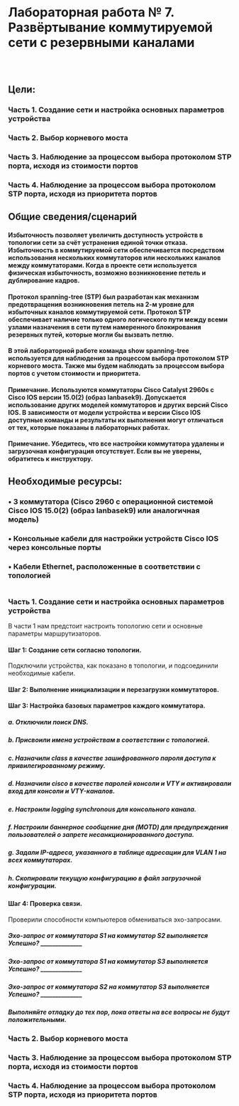 # Лабораторная работа № 7. Развёртывание коммутируемой сети с резервными каналами

![]()

![]()

![]()

## Цели:
### Часть 1. Создание сети и настройка основных параметров устройства
### Часть 2. Выбор корневого моста
### Часть 3. Наблюдение за процессом выбора протоколом STP порта, исходя из стоимости портов
### Часть 4. Наблюдение за процессом выбора протоколом STP порта, исходя из приоритета портов
## Общие сведения/сценарий
#### Избыточность позволяет увеличить доступность устройств в топологии сети за счёт устранения единой точки отказа. Избыточность в коммутируемой сети обеспечивается посредством использования нескольких коммутаторов или нескольких каналов между коммутаторами. Когда в проекте сети используется физическая избыточность, возможно возникновение петель и дублирование кадров.
#### Протокол spanning-tree (STP) был разработан как механизм предотвращения возникновения петель на 2-м уровне для избыточных каналов коммутируемой сети. Протокол STP обеспечивает наличие только одного логического пути между всеми узлами назначения в сети путем намеренного блокирования резервных путей, которые могли бы вызвать петлю.
#### В этой лабораторной работе команда show spanning-tree используется для наблюдения за процессом выбора протоколом STP корневого моста. Также мы будем наблюдать за процессом выбора портов с учетом стоимости и приоритета.
#### Примечание. Используются коммутаторы Cisco Catalyst 2960s с Cisco IOS версии 15.0(2) (образ lanbasek9). Допускается использование других моделей коммутаторов и других версий Cisco IOS. В зависимости от модели устройства и версии Cisco IOS доступные команды и результаты их выполнения могут отличаться от тех, которые показаны в лабораторных работах. 
#### Примечание. Убедитесь, что все настройки коммутатора удалены и загрузочная конфигурация отсутствует. Если вы не уверены, обратитесь к инструктору.
## Необходимые ресурсы:
### •	3 коммутатора (Cisco 2960 с операционной системой Cisco IOS 15.0(2) (образ lanbasek9) или аналогичная модель)
### •	Консольные кабели для настройки устройств Cisco IOS через консольные порты
### •	Кабели Ethernet, расположенные в соответствии с топологией
#
### Часть 1. Создание сети и настройка основных параметров устройства
В части 1 нам предстоит настроить топологию сети и основные параметры маршрутизаторов.
#### Шаг 1:	Создание сети согласно топологии.
Подключили устройства, как показано в топологии, и подсоединили необходимые кабели.
#### Шаг 2:	Выполнение инициализации и перезагрузки коммутаторов.
#### Шаг 3:	Настройка базовых параметров каждого коммутатора.
##### a.	Отключили поиск DNS.
##### b.	Присвоили имена устройствам в соответствии с топологией.
##### c.	Назначили class в качестве зашифрованного пароля доступа к привилегированному режиму.
##### d.	Назначили cisco в качестве паролей консоли и VTY и активировали вход для консоли и VTY-каналов.
##### e.	Настроили logging synchronous для консольного канала.
##### f.	Настроили баннерное сообщение дня (MOTD) для предупреждения пользователей о запрете несанкционированного доступа.
##### g.	Задали IP-адреса, указанного в таблице адресации для VLAN 1 на всех коммутаторах.
##### h.	Скопировали текущую конфигурацию в файл загрузочной конфигурации.
#### Шаг 4:	Проверка связи.
Проверили способности компьютеров обмениваться эхо-запросами.
##### Эхо-запрос от коммутатора S1 на коммутатор S2 выполняется Успешно?	______________
##### Эхо-запрос от коммутатора S1 на коммутатор S3 выполняется Успешно?	______________
##### Эхо-запрос от коммутатора S2 на коммутатор S3 выполняется Успешно?	______________
##### Выполняйте отладку до тех пор, пока ответы на все вопросы не будут положительными.

### Часть 2. Выбор корневого моста
### Часть 3. Наблюдение за процессом выбора протоколом STP порта, исходя из стоимости портов
### Часть 4. Наблюдение за процессом выбора протоколом STP порта, исходя из приоритета портов
